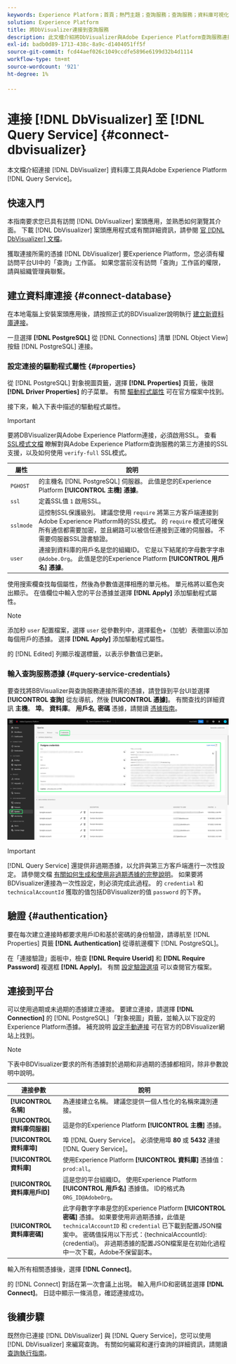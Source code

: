```yaml
---
keywords: Experience Platform；首頁；熱門主題；查詢服務；查詢服務；資料庫可視化程式；資料庫可視化程式；資料庫可視化程式；連接到查詢服務；
solution: Experience Platform
title: 將DbVisualizer連接到查詢服務
description: 此文檔介紹將DbVisualizer與Adobe Experience Platform查詢服務連接的步驟。
exl-id: badb0d89-1713-438c-8a9c-d1404051ff5f
source-git-commit: fcd44aef026c1049ccdfe5896e6199d32b4d1114
workflow-type: tm+mt
source-wordcount: '921'
ht-degree: 1%

---
```


# 連接 [!DNL DbVisualizer] 至 [!DNL Query Service] {#connect-dbvisualizer}

本文檔介紹連接 [!DNL DbVisualizer] 資料庫工具與Adobe Experience Platform [!DNL Query Service]。

## 快速入門

本指南要求您已具有訪問 [!DNL DbVisualizer] 案頭應用，並熟悉如何瀏覽其介面。 下載 [!DNL DbVisualizer] 案頭應用程式或有關詳細資訊，請參閱 [官 [!DNL DbVisualizer] 文檔](https://www.dbvis.com/download/)。

獲取連接所需的憑據 [!DNL  DbVisualizer] 要Experience Platform，您必須有權訪問平台UI中的「查詢」工作區。 如果您當前沒有訪問「查詢」工作區的權限，請與組織管理員聯繫。

## 建立資料庫連接 {#connect-database}

在本地電腦上安裝案頭應用後，請按照正式的BDVisualizer說明執行 [建立新資料庫連接](https://confluence.dbvis.com/display/UG130/Create+a+New+Database+Connection)。

一旦選擇 **[!DNL PostgreSQL]** 從 [!DNL Connections] 清單 [!DNL Object View] 按鈕 [!DNL PostgreSQL] 連接。

### 設定連接的驅動程式屬性 {#properties}

從 [!DNL PostgreSQL] 對象視圖頁籤，選擇 **[!DNL Properties]** 頁籤，後跟 **[!DNL Driver Properties]** 的子菜單。 有關 [驅動程式屬性](https://confluence.dbvis.com/display/UG130/Configuring+Connection+Properties#ConfiguringConnectionProperties-DriverProperties) 可在官方檔案中找到。

接下來，輸入下表中描述的驅動程式屬性。

>[!IMPORTANT]
>
>要將DBVisualizer與Adobe Experience Platform連接，必須啟用SSL。 查看 [SSL模式文檔](./ssl-modes.md) 瞭解對與Adobe Experience Platform查詢服務的第三方連接的SSL支援，以及如何使用 `verify-full` SSL模式。

| 屬性 | 說明 |
| ------ | ------ |
| `PGHOST` | 的主機名 [!DNL PostgreSQL] 伺服器。 此值是您的Experience Platform **[!UICONTROL 主機] 憑據**。 |
| `ssl` | 定義SSL值 `1` 啟用SSL。 |
| `sslmode` | 這控制SSL保護級別。 建議您使用 `require` 將第三方客戶端連接到Adobe Experience Platform時的SSL模式。 的 `require` 模式可確保所有通信都需要加密，並且網路可以被信任連接到正確的伺服器。 不需要伺服器SSL證書驗證。 |
| `user` | 連接到資料庫的用戶名是您的組織ID。 它是以下結尾的字母數字字串 `@Adobe.Org`。 此值是您的Experience Platform **[!UICONTROL 用戶名] 憑據**。 |

使用搜索欄查找每個屬性，然後為參數值選擇相應的單元格。 單元格將以藍色突出顯示。 在值欄位中輸入您的平台憑據並選擇 **[!DNL Apply]** 添加驅動程式屬性。

>[!NOTE]
>
>添加秒 `user` 配置檔案，選擇 `user` 從參數列中，選擇藍色+（加號）表徵圖以添加每個用戶的憑據。 選擇 **[!DNL Apply]** 添加驅動程式屬性。

的 [!DNL Edited] 列顯示複選標籤，以表示參數值已更新。

### 輸入查詢服務憑據 {#query-service-credentials}

要查找將BBVisualizer與查詢服務連接所需的憑據，請登錄到平台UI並選擇 **[!UICONTROL 查詢]** 從左導航，然後 **[!UICONTROL 憑據]**。 有關查找的詳細資訊 **主機**。 **埠**。 **資料庫**。 **用戶名**, **密碼** 憑據，請閱讀 [憑據指南](../ui/credentials.md)。

![突出顯示了「憑據」和「過期憑據」的Experience Platform查詢工作區的「憑據」頁。](../images/clients/dbvisualizer/query-service-credentials-page.png)

>[!IMPORTANT]
>
>[!DNL Query Service] 還提供非過期憑據，以允許與第三方客戶端進行一次性設定。 請參閱文檔 [有關如何生成和使用非過期憑據的完整說明](../ui/credentials.md#non-expiring-credentials)。 如果要將BDVisualizer連接為一次性設定，則必須完成此過程。 的 `credential` 和 `technicalAccountId` 獲取的值包括DBVisualizer的值 `password` 的下界。

## 驗證 {#authentication}

要在每次建立連接時都要求用戶ID和基於密碼的身份驗證，請導航至 [!DNL Properties] 頁籤 **[!DNL Authentication]** 從導航邊欄下 [!DNL PostgreSQL]。

在「連接驗證」面板中，檢查 **[!DNL Require Userid]** 和 **[!DNL Require Password]** 複選框 **[!DNL Apply]**。 有關 [設定驗證選項](https://confluence.dbvis.com/display/UG140/Setting+Common+Authentication+Options) 可以查閱官方檔案。

## 連接到平台

可以使用過期或未過期的憑據建立連接。 要建立連接，請選擇 **[!DNL Connection]** 的 [!DNL PostgreSQL] 「對象視圖」頁籤，並輸入以下設定的Experience Platform憑據。 補充說明 [設定手動連接](https://confluence.dbvis.com/display/UG100/Setting+Up+a+Connection+Manually) 可在官方的DBVisualizer網站上找到。

>[!NOTE]
>
>下表中BDVisualizer要求的所有憑據對於過期和非過期的憑據都相同，除非參數說明中說明。

| 連接參數 | 說明 |
|---|---|
| **[!UICONTROL 名稱]** | 為連接建立名稱。 建議您提供一個人性化的名稱來識別連接。 |
| **[!UICONTROL 資料庫伺服器]** | 這是你的Experience Platform **[!UICONTROL 主機]** 憑據。 |
| **[!UICONTROL 資料庫埠]** | 埠 [!DNL Query Service]。 必須使用埠 **80** 或 **5432** 連接 [!DNL Query Service]。 |
| **[!UICONTROL 資料庫]** | 使用Experience Platform **[!UICONTROL 資料庫]** 憑據值： `prod:all`。 |
| **[!UICONTROL 資料庫用戶ID]** | 這是您的平台組織ID。 使用Experience Platform **[!UICONTROL 用戶名]** 憑據值。 ID的格式為 `ORG_ID@AdobeOrg`。 |
| **[!UICONTROL 資料庫密碼]** | 此字母數字字串是您的Experience Platform **[!UICONTROL 密碼]** 憑據。 如果要使用非過期憑據，此值是 `technicalAccountID` 和 `credential` 已下載到配置JSON檔案中。 密碼值採用以下形式：{technicalAccountId}:{credential}。 非過期憑據的配置JSON檔案是在初始化過程中一次下載，Adobe不保留副本。 |

輸入所有相關憑據後，選擇 **[!DNL Connect]**。

的 [!DNL Connect] 對話在第一次會議上出現。 輸入用戶ID和密碼並選擇 **[!DNL Connect]**。 日誌中顯示一條消息，確認連接成功。

## 後續步驟

既然你已連接 [!DNL DbVisualizer] 與 [!DNL Query Service]，您可以使用 [!DNL DbVisualizer] 來編寫查詢。 有關如何編寫和運行查詢的詳細資訊，請閱讀 [查詢執行指南](../best-practices/writing-queries.md)。
